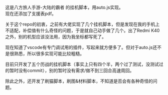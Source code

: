 这是八方旅人手游-大陆的霸者 的挂机脚本，用auto.js实现。  
现在还添加了支援表pdf。

关于这个repo的初衷，之前有大佬实现了几个挂机脚本，但是发现在我的手机上不适配，补偿值有什么奇怪的问题，于是就自己动手做了几个。出了Redmi K40之外，别的机型应该没法用，因为我坐标都写死了。

现在知道了vscode有专门调试用的插件，写起来就方便多了。但对于auto.js还不是很熟悉，所以很多实现可能比较粗糙。

目前只开发了五个历战的挂机脚本（事实上只有四个半，两个过了测试，没测试过的暂时没有commit），别的暂时没有需求/做不到三回合高速周回。

除此之外，还开发了刷猫脚本，刷图&材料脚本，不知道是否会有各种奇怪的问题。
